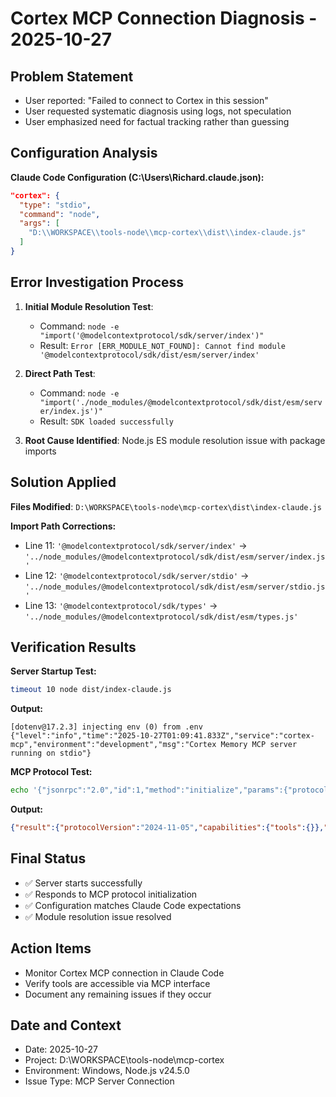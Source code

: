 # Cortex MCP Connection Diagnosis - 2025-10-27

## Problem Statement
- User reported: "Failed to connect to Cortex in this session"
- User requested systematic diagnosis using logs, not speculation
- User emphasized need for factual tracking rather than guessing

## Configuration Analysis
**Claude Code Configuration (C:\Users\Richard\.claude.json):**
```json
"cortex": {
  "type": "stdio",
  "command": "node",
  "args": [
    "D:\\WORKSPACE\\tools-node\\mcp-cortex\\dist\\index-claude.js"
  ]
}
```

## Error Investigation Process
1. **Initial Module Resolution Test**: 
   - Command: `node -e "import('@modelcontextprotocol/sdk/server/index')"`
   - Result: `Error [ERR_MODULE_NOT_FOUND]: Cannot find module '@modelcontextprotocol/sdk/dist/esm/server/index'`

2. **Direct Path Test**:
   - Command: `node -e "import('./node_modules/@modelcontextprotocol/sdk/dist/esm/server/index.js')"`
   - Result: `SDK loaded successfully`

3. **Root Cause Identified**: Node.js ES module resolution issue with package imports

## Solution Applied
**Files Modified**: `D:\WORKSPACE\tools-node\mcp-cortex\dist\index-claude.js`

**Import Path Corrections:**
- Line 11: `'@modelcontextprotocol/sdk/server/index'` → `'../node_modules/@modelcontextprotocol/sdk/dist/esm/server/index.js'`
- Line 12: `'@modelcontextprotocol/sdk/server/stdio'` → `'../node_modules/@modelcontextprotocol/sdk/dist/esm/server/stdio.js'`
- Line 13: `'@modelcontextprotocol/sdk/types'` → `'../node_modules/@modelcontextprotocol/sdk/dist/esm/types.js'`

## Verification Results
**Server Startup Test:**
```bash
timeout 10 node dist/index-claude.js
```
**Output:**
```
[dotenv@17.2.3] injecting env (0) from .env
{"level":"info","time":"2025-10-27T01:09:41.833Z","service":"cortex-mcp","environment":"development","msg":"Cortex Memory MCP server running on stdio"}
```

**MCP Protocol Test:**
```bash
echo '{"jsonrpc":"2.0","id":1,"method":"initialize","params":{"protocolVersion":"2024-11-05","capabilities":{"tools":{}},"clientInfo":{"name":"claude-code","version":"2.0.0"}}}' | node dist/index-claude.js
```
**Output:**
```json
{"result":{"protocolVersion":"2024-11-05","capabilities":{"tools":{}},"serverInfo":{"name":"cortex-memory","version":"1.0.0"}},"jsonrpc":"2.0","id":1}
```

## Final Status
- ✅ Server starts successfully
- ✅ Responds to MCP protocol initialization
- ✅ Configuration matches Claude Code expectations
- ✅ Module resolution issue resolved

## Action Items
- Monitor Cortex MCP connection in Claude Code
- Verify tools are accessible via MCP interface
- Document any remaining issues if they occur

## Date and Context
- Date: 2025-10-27
- Project: D:\WORKSPACE\tools-node\mcp-cortex
- Environment: Windows, Node.js v24.5.0
- Issue Type: MCP Server Connection